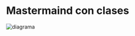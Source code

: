 # Mastermaind con clases

![diagrama](/MasterMind/doc/uml/out/MasterMind/doc/uml/mastermaind_clases/mastermind_clases.png)
